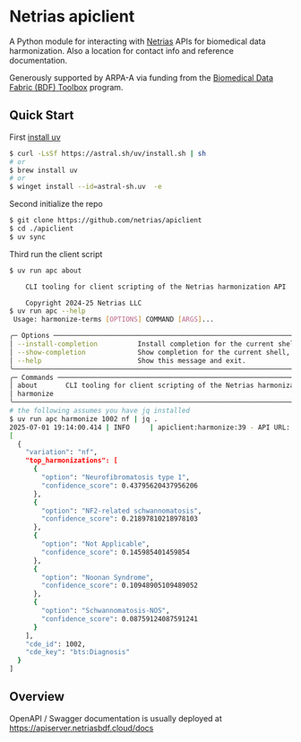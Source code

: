 # Netrias apiclient

A Python module for interacting with
[Netrias](https://www.netrias.com) APIs for biomedical data
harmonization. Also a location for contact info and reference
documentation.

Generously supported by ARPA-A via funding from the [Biomedical Data
Fabric (BDF)
Toolbox](https://arpa-h.gov/explore-funding/programs/arpa-h-bdf-toolbox)
program.

## Quick Start

First [install uv](https://docs.astral.sh/uv/getting-started/installation/#pypi)

```bash
$ curl -LsSf https://astral.sh/uv/install.sh | sh
# or
$ brew install uv
# or
$ winget install --id=astral-sh.uv  -e
```

Second initialize the repo
```bash
$ git clone https://github.com/netrias/apiclient
$ cd ./apiclient
$ uv sync
```

Third run the client script
```bash
$ uv run apc about

    CLI tooling for client scripting of the Netrias harmonization API

    Copyright 2024-25 Netrias LLC
$ uv run apc --help
 Usage: harmonize-terms [OPTIONS] COMMAND [ARGS]...

╭─ Options ───────────────────────────────────────────────────────────────────────────────────────────────────────────────╮
│ --install-completion          Install completion for the current shell.                                                 │
│ --show-completion             Show completion for the current shell, to copy it or customize the installation.          │
│ --help                        Show this message and exit.                                                               │
╰─────────────────────────────────────────────────────────────────────────────────────────────────────────────────────────╯
╭─ Commands ──────────────────────────────────────────────────────────────────────────────────────────────────────────────╮
│ about       CLI tooling for client scripting of the Netrias harmonization API                                           │
│ harmonize                                                                                                               │
╰─────────────────────────────────────────────────────────────────────────────────────────────────────────────────────────╯
# the following assumes you have jq installed
$ uv run apc harmonize 1002 nf | jq .
2025-07-01 19:14:00.414 | INFO     | apiclient:harmonize:39 - API URL: https://apiserver.netriasbdf.cloud/v1/harmonize
[
  {
    "variation": "nf",
    "top_harmonizations": [
      {
        "option": "Neurofibromatosis type 1",
        "confidence_score": 0.43795620437956206
      },
      {
        "option": "NF2-related schwannomatosis",
        "confidence_score": 0.21897810218978103
      },
      {
        "option": "Not Applicable",
        "confidence_score": 0.145985401459854
      },
      {
        "option": "Noonan Syndrome",
        "confidence_score": 0.10948905109489052
      },
      {
        "option": "Schwannomatosis-NOS",
        "confidence_score": 0.08759124087591241
      }
    ],
    "cde_id": 1002,
    "cde_key": "bts:Diagnosis"
  }
]
```

## Overview

OpenAPI / Swagger documentation is usually deployed at
https://apiserver.netriasbdf.cloud/docs





